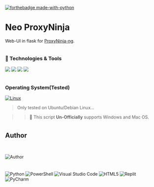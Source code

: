 [![forthebadge made-with-python](http://ForTheBadge.com/images/badges/made-with-python.svg)](https://www.python.org/)

##
# Neo ProxyNinja
Web-UI in flask for [ProxyNinja-ng](https://github.com/sc4rfurry/ProxyNinja-ng).

#
### 🔧 Technologies & Tools

![](https://img.shields.io/badge/OS-Linux-informational?style=flat-square&logo=kali-linux&logoColor=white&color=5194f0&bgcolor=110d17)
![](https://img.shields.io/badge/Editor-VS-informational?style=flat-square&logo=visual-studio&logoColor=white&color=5194f0)
![](https://img.shields.io/badge/Language-python-informational?style=flat-square&logo=python&logoColor=white&color=5194f0&bgcolor=110d17)
![](https://img.shields.io/badge/framework-flask-informational?style=flat-square&logo=flask&logoColor=white&color=5194f0&bgcolor=110d17)
##

#

### Operating System(Tested)
[![Linux](https://svgshare.com/i/Zhy.svg)](https://svgshare.com/i/Zhy.svg)

> Only tested on Ubuntu/Debian Linux...

>> 🚨 This script **Un-Officially** supports Windows and Mac OS.
##

#
## Author
</br>

![Author](https://shields.io/badge/Author-sc4rfurry-green?logo=appveyor&style=plastic)


#


![Python](https://img.shields.io/badge/python-3670A0?style=for-the-badge&logo=python&logoColor=ffdd54)
![PowerShell](https://img.shields.io/badge/PowerShell-%235391FE.svg?style=for-the-badge&logo=powershell&logoColor=white)
![Visual Studio Code](https://img.shields.io/badge/Visual%20Studio%20Code-0078d7.svg?style=for-the-badge&logo=visual-studio-code&logoColor=white)
![HTML5](https://img.shields.io/badge/html5-%23E34F26.svg?style=for-the-badge&logo=html5&logoColor=white)
![Replit](https://img.shields.io/badge/Replit-DD1200?style=for-the-badge&logo=Replit&logoColor=white)
![PyCharm](https://img.shields.io/badge/pycharm-143?style=for-the-badge&logo=pycharm&logoColor=black&color=black&labelColor=green)


